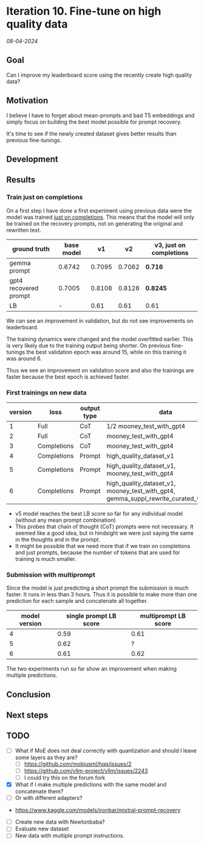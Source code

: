 # Iteration 10. Fine-tune on high quality data

_08-04-2024_

## Goal

Can I improve my leaderboard score using the recently create high quality data?

## Motivation

I believe I have to forget about mean-prompts and bad T5 embeddings and simply focus on building
the best model possible for prompt recovery.

It's time to see if the newly created dataset gives better results than previous fine-tunings.

## Development

## Results

### Train just on completions

On a first step I have done a first experiment using previous data were the model was trained [just on completions](https://huggingface.co/docs/trl/en/sft_trainer#train-on-completions-only).
This means that the model will only be trained on the recovery prompts, not on generating the original and rewritten text.

| ground truth          | base model | v1     | v2     | v3, just on completions |
|-----------------------|------------|--------|--------|-------------------------|
| gemma prompt          | 0.6742     | 0.7095 | 0.7062 | **0.716**               |
| gpt4 recovered prompt | 0.7005     | 0.8108 | 0.8126 | **0.8245**              |
| LB                    | -          | 0.61   | 0.61   | 0.61                    |

We can see an improvement in validation, but do not see improvements on leaderboard.

The training dynamics were changed and the model overfitted earlier. This is very likely due to the
training output being shorter. On previous fine-tunings the best validation epoch was around 15, while on this 
training it was around 6.

Thus we see an improvement on validation score and also the trainings are faster because the best epoch
is achieved faster.

### First trainings on new data

| version | loss        | output type | data                                                                                        | LB score |
|---------|-------------|-------------|---------------------------------------------------------------------------------------------|----------|
| 1       | Full        | CoT         | 1/2 mooney_test_with_gpt4                                                                   | 0.61     |
| 2       | Full        | CoT         | mooney_test_with_gpt4                                                                       | 0.61     |
| 3       | Completions | CoT         | mooney_test_with_gpt4                                                                       | 0.61     |
| 4       | Completions | Prompt      | high_quality_dataset_v1                                                                     | 0.59     |
| 5       | Completions | Prompt      | high_quality_dataset_v1,<br>mooney_test_with_gpt4                                           | **0.62** |
| 6       | Completions | Prompt      | high_quality_dataset_v1,<br>mooney_test_with_gpt4,<br>gemma_suppl_rewrite_curated_with_gpt4 | 0.61     |

- v5 model reaches the best LB score so far for any individual model (without any mean prompt combination)
- This probes that chain of thought (CoT) prompts were not necessary. It seemed like a good idea, but in hindsight
  we were just saying the same in the thoughts and in the prompt.
- It might be possible that we need more that if we train on completions and just prompts, because the number of tokens
  that are used for training is much smaller.

### Submission with multiprompt

Since the model is just predicting a short prompt the submission is much faster. It runs in less than 3 hours.
Thus it is possible to make more than one prediction for each sample and concatenate all together.

| model version | single prompt LB score | multiprompt LB score |
|---------------|------------------------|----------------------|
| 4             | 0.59                   | 0.61                 |
| 5             | 0.62                   | ?                    |
| 6             | 0.61                   | 0.62                 |

The two experiments run so far show an improvement when making multiple predictions.

## Conclusion

## Next steps

## TODO

- [ ] What if MoE does not deal correctly with quantization and should I leave some layers as they are?
  - [ ] https://github.com/mobiusml/hqq/issues/2
  - [ ] https://github.com/vllm-project/vllm/issues/2243
  - [ ] I could try this on the forum fork
- [x] What if I make multiple predictions with the same model and concatenate them?
- [ ] Or with different adapters?
- <https://www.kaggle.com/models/ironbar/mixtral-prompt-recovery>
- [ ] Create new data with Newtonbaba?
- [ ] Evaluate new dataset
- [ ] New data with multiple prompt instructions.
